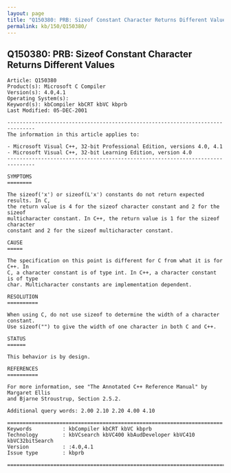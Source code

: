 ```yaml
---
layout: page
title: "Q150380: PRB: Sizeof Constant Character Returns Different Values"
permalink: kb/150/Q150380/
---
```


## Q150380: PRB: Sizeof Constant Character Returns Different Values

	Article: Q150380
	Product(s): Microsoft C Compiler
	Version(s): 4.0,4.1
	Operating System(s): 
	Keyword(s): kbCompiler kbCRT kbVC kbprb
	Last Modified: 05-DEC-2001
	
	-------------------------------------------------------------------------------
	The information in this article applies to:
	
	- Microsoft Visual C++, 32-bit Professional Edition, versions 4.0, 4.1 
	- Microsoft Visual C++, 32-bit Learning Edition, version 4.0 
	-------------------------------------------------------------------------------
	
	SYMPTOMS
	========
	
	The sizeof('x') or sizeof(L'x') constants do not return expected results. In C,
	the return value is 4 for the sizeof character constant and 2 for the sizeof
	multicharacter constant. In C++, the return value is 1 for the sizeof character
	constant and 2 for the sizeof multicharacter constant.
	
	CAUSE
	=====
	
	The specification on this point is different for C from what it is for C++. In
	C, a character constant is of type int. In C++, a character constant is of type
	char. Multicharacter constants are implementation dependent.
	
	RESOLUTION
	==========
	
	When using C, do not use sizeof to determine the width of a character constant.
	Use sizeof("") to give the width of one character in both C and C++.
	
	STATUS
	======
	
	This behavior is by design.
	
	REFERENCES
	==========
	
	For more information, see "The Annotated C++ Reference Manual" by Margaret Ellis
	and Bjarne Stroustrup, Section 2.5.2.
	
	Additional query words: 2.00 2.10 2.20 4.00 4.10
	
	======================================================================
	Keywords          : kbCompiler kbCRT kbVC kbprb 
	Technology        : kbVCsearch kbVC400 kbAudDeveloper kbVC410 kbVC32bitSearch
	Version           : :4.0,4.1
	Issue type        : kbprb
	
	=============================================================================
	
